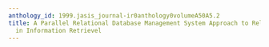 ```yaml
---
anthology_id: 1999.jasis_journal-ir0anthology0volumeA50A5.2
title: A Parallel Relational Database Management System Approach to Relevance Feedback
  in Information Retrievel
---
```

